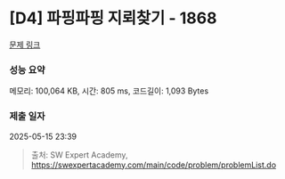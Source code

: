 # [D4] 파핑파핑 지뢰찾기 - 1868 

[문제 링크](https://swexpertacademy.com/main/code/problem/problemDetail.do?contestProbId=AV5LwsHaD1MDFAXc) 

### 성능 요약

메모리: 100,064 KB, 시간: 805 ms, 코드길이: 1,093 Bytes

### 제출 일자

2025-05-15 23:39



> 출처: SW Expert Academy, https://swexpertacademy.com/main/code/problem/problemList.do